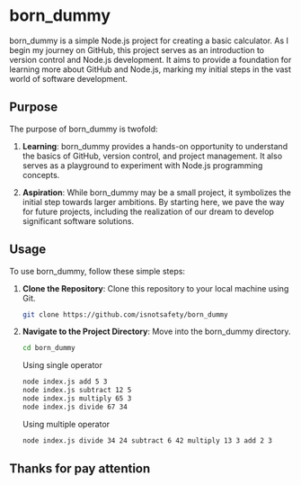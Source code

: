 # born_dummy

born_dummy is a simple Node.js project for creating a basic calculator. As I begin my journey on GitHub, this project serves as an introduction to version control and Node.js development. It aims to provide a foundation for learning more about GitHub and Node.js, marking my initial steps in the vast world of software development.

## Purpose

The purpose of born_dummy is twofold:

1. **Learning**: born_dummy provides a hands-on opportunity to understand the basics of GitHub, version control, and project management. It also serves as a playground to experiment with Node.js programming concepts.

2. **Aspiration**: While born_dummy may be a small project, it symbolizes the initial step towards larger ambitions. By starting here, we pave the way for future projects, including the realization of our dream to develop significant software solutions.

## Usage

To use born_dummy, follow these simple steps:

1. **Clone the Repository**: Clone this repository to your local machine using Git.
   ```bash
   git clone https://github.com/isnotsafety/born_dummy

1. **Navigate to the Project Directory**: Move into the born_dummy directory.
   ```bash
   cd born_dummy
   ```

   Using single operator
   ```bash
   node index.js add 5 3
   node index.js subtract 12 5
   node index.js multiply 65 3
   node index.js divide 67 34
   ```

   Using multiple operator
   ```bash
   node index.js divide 34 24 subtract 6 42 multiply 13 3 add 2 3
   ```

## Thanks for pay attention